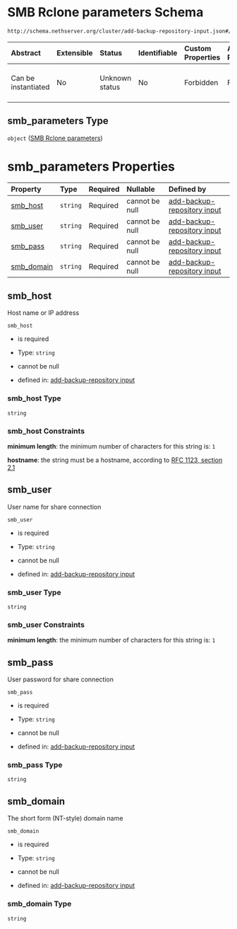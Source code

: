 # SMB Rclone parameters Schema

```txt
http://schema.nethserver.org/cluster/add-backup-repository-input.json#/$defs/smb_parameters
```



| Abstract            | Extensible | Status         | Identifiable | Custom Properties | Additional Properties | Access Restrictions | Defined In                                                                                            |
| :------------------ | :--------- | :------------- | :----------- | :---------------- | :-------------------- | :------------------ | :---------------------------------------------------------------------------------------------------- |
| Can be instantiated | No         | Unknown status | No           | Forbidden         | Forbidden             | none                | [add-backup-repository-input.json\*](cluster/add-backup-repository-input.json "open original schema") |

## smb\_parameters Type

`object` ([SMB Rclone parameters](add-backup-repository-input-defs-smb-rclone-parameters.md))

# smb\_parameters Properties

| Property                   | Type     | Required | Nullable       | Defined by                                                                                                                                                                                                                         |
| :------------------------- | :------- | :------- | :------------- | :--------------------------------------------------------------------------------------------------------------------------------------------------------------------------------------------------------------------------------- |
| [smb\_host](#smb_host)     | `string` | Required | cannot be null | [add-backup-repository input](add-backup-repository-input-defs-smb-rclone-parameters-properties-smb_host.md "http://schema.nethserver.org/cluster/add-backup-repository-input.json#/$defs/smb_parameters/properties/smb_host")     |
| [smb\_user](#smb_user)     | `string` | Required | cannot be null | [add-backup-repository input](add-backup-repository-input-defs-smb-rclone-parameters-properties-smb_user.md "http://schema.nethserver.org/cluster/add-backup-repository-input.json#/$defs/smb_parameters/properties/smb_user")     |
| [smb\_pass](#smb_pass)     | `string` | Required | cannot be null | [add-backup-repository input](add-backup-repository-input-defs-smb-rclone-parameters-properties-smb_pass.md "http://schema.nethserver.org/cluster/add-backup-repository-input.json#/$defs/smb_parameters/properties/smb_pass")     |
| [smb\_domain](#smb_domain) | `string` | Required | cannot be null | [add-backup-repository input](add-backup-repository-input-defs-smb-rclone-parameters-properties-smb_domain.md "http://schema.nethserver.org/cluster/add-backup-repository-input.json#/$defs/smb_parameters/properties/smb_domain") |

## smb\_host

Host name or IP address

`smb_host`

*   is required

*   Type: `string`

*   cannot be null

*   defined in: [add-backup-repository input](add-backup-repository-input-defs-smb-rclone-parameters-properties-smb_host.md "http://schema.nethserver.org/cluster/add-backup-repository-input.json#/$defs/smb_parameters/properties/smb_host")

### smb\_host Type

`string`

### smb\_host Constraints

**minimum length**: the minimum number of characters for this string is: `1`

**hostname**: the string must be a hostname, according to [RFC 1123, section 2.1](https://tools.ietf.org/html/rfc1123 "check the specification")

## smb\_user

User name for share connection

`smb_user`

*   is required

*   Type: `string`

*   cannot be null

*   defined in: [add-backup-repository input](add-backup-repository-input-defs-smb-rclone-parameters-properties-smb_user.md "http://schema.nethserver.org/cluster/add-backup-repository-input.json#/$defs/smb_parameters/properties/smb_user")

### smb\_user Type

`string`

### smb\_user Constraints

**minimum length**: the minimum number of characters for this string is: `1`

## smb\_pass

User password for share connection

`smb_pass`

*   is required

*   Type: `string`

*   cannot be null

*   defined in: [add-backup-repository input](add-backup-repository-input-defs-smb-rclone-parameters-properties-smb_pass.md "http://schema.nethserver.org/cluster/add-backup-repository-input.json#/$defs/smb_parameters/properties/smb_pass")

### smb\_pass Type

`string`

## smb\_domain

The short form (NT-style) domain name

`smb_domain`

*   is required

*   Type: `string`

*   cannot be null

*   defined in: [add-backup-repository input](add-backup-repository-input-defs-smb-rclone-parameters-properties-smb_domain.md "http://schema.nethserver.org/cluster/add-backup-repository-input.json#/$defs/smb_parameters/properties/smb_domain")

### smb\_domain Type

`string`
